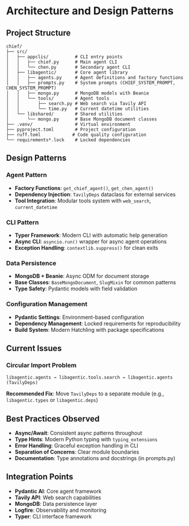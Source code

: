 # Architecture and Design Patterns

## Project Structure
```
chief/
├── src/
│   ├── appclis/          # CLI entry points
│   │   ├── chief.py      # Main agent CLI
│   │   └── chen.py       # Secondary agent CLI
│   ├── libagentic/       # Core agent library
│   │   ├── agents.py     # Agent definitions and factory functions
│   │   ├── prompts.py    # System prompts (CHIEF_SYSTEM_PROMPT, CHEN_SYSTEM_PROMPT)
│   │   ├── mongo.py      # MongoDB models with Beanie
│   │   └── tools/        # Agent tools
│   │       ├── search.py # Web search via Tavily API
│   │       └── time.py   # Current datetime utilities
│   └── libshared/        # Shared utilities
│       └── mongo.py      # Base MongoDB document classes
├── .venv/                # Virtual environment
├── pyproject.toml        # Project configuration
├── ruff.toml            # Code quality configuration
└── requirements*.lock    # Locked dependencies
```

## Design Patterns

### Agent Pattern
- **Factory Functions**: `get_chief_agent()`, `get_chen_agent()`
- **Dependency Injection**: `TavilyDeps` dataclass for external services
- **Tool Integration**: Modular tools system with `web_search`, `current_datetime`

### CLI Pattern  
- **Typer Framework**: Modern CLI with automatic help generation
- **Async CLI**: `asyncio.run()` wrapper for async agent operations
- **Exception Handling**: `contextlib.suppress()` for clean exits

### Data Persistence
- **MongoDB + Beanie**: Async ODM for document storage
- **Base Classes**: `BaseMongoDocument`, `SlugMixin` for common patterns
- **Type Safety**: Pydantic models with field validation

### Configuration Management
- **Pydantic Settings**: Environment-based configuration
- **Dependency Management**: Locked requirements for reproducibility
- **Build System**: Modern Hatchling with package specifications

## Current Issues

### Circular Import Problem
```
libagentic.agents → libagentic.tools.search → libagentic.agents (TavilyDeps)
```

**Recommended Fix**: Move `TavilyDeps` to a separate module (e.g., `libagentic.types` or `libagentic.deps`)

## Best Practices Observed
- **Async/Await**: Consistent async patterns throughout
- **Type Hints**: Modern Python typing with `typing_extensions`
- **Error Handling**: Graceful exception handling in CLI
- **Separation of Concerns**: Clear module boundaries
- **Documentation**: Type annotations and docstrings (in prompts.py)

## Integration Points
- **Pydantic AI**: Core agent framework
- **Tavily API**: Web search capabilities  
- **MongoDB**: Data persistence layer
- **Logfire**: Observability and monitoring
- **Typer**: CLI interface framework